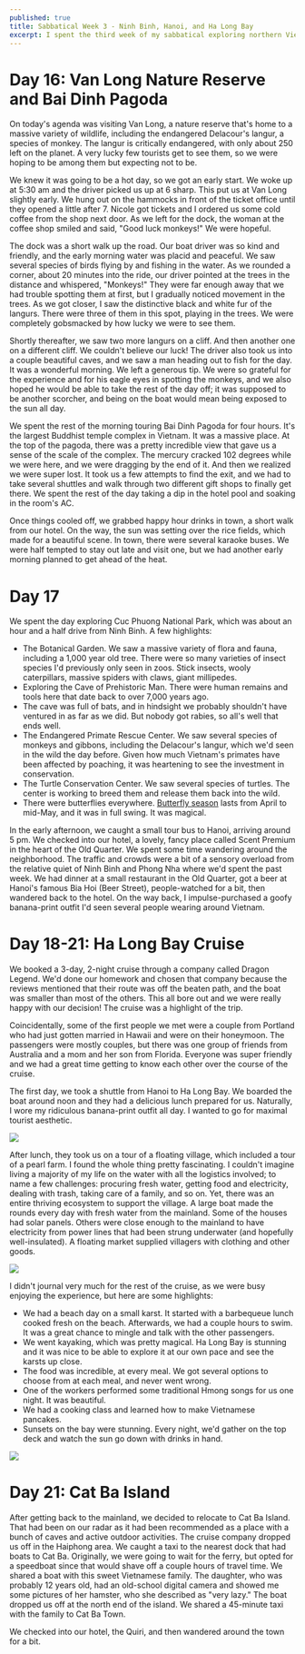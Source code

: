```yaml
---
published: true
title: Sabbatical Week 3 - Ninh Binh, Hanoi, and Ha Long Bay
excerpt: I spent the third week of my sabbatical exploring northern Vietnam and on a cruise in Ha Long Bay
---
```


# Day 16: Van Long Nature Reserve and Bai Dinh Pagoda

On today's agenda was visiting Van Long, a nature reserve that's home to a massive variety of wildlife, 
including the endangered Delacour's langur, a species of monkey.
The langur is critically endangered, with only about 250 left on the planet. A very lucky few tourists get to see them, so
we were hoping to be among them but expecting not to be.

We knew it was going to be a hot day, so we got an early start. We woke up at 5:30 am and the driver 
picked us up at 6 sharp. This put us at Van Long slightly early. We hung out on the hammocks in front of the 
ticket office until they opened a little after 7. Nicole got tickets and I ordered us some cold coffee from the shop next door.
As we left for the dock, the woman at the coffee shop smiled and said, "Good luck monkeys!" We were hopeful.

The dock was a short walk up the road. Our boat driver was so kind and friendly, and the early morning water was placid 
and peaceful. We saw several species of birds flying by and fishing in the water. As we rounded a corner, about 20 minutes into the ride, 
our driver pointed at the trees in the distance and whispered, "Monkeys!" 
They were far enough away that we had trouble spotting them at first,
but I gradually noticed movement in the trees. As we got closer, I saw the distinctive black and white fur of the langurs.
There were three of them in this spot, playing in the trees. We were completely gobsmacked by how lucky we were to see them.

Shortly thereafter, we saw two more langurs on a cliff. And then another one on a different cliff. 
We couldn't believe our luck! The driver also took us into a couple 
beautiful caves, and we saw a man heading out to fish for the day. It was a wonderful morning. We left a generous tip. 
We were so grateful for the experience and for his eagle eyes in spotting the monkeys, 
and we also hoped he would be able to take the rest of the day off; it was supposed to be another scorcher, and being on the
boat would mean being exposed to the sun all day.

We spent the rest of the morning touring Bai Dinh Pagoda for four hours. It's the largest Buddhist temple complex in Vietnam. 
It was a massive place. At the top of the pagoda, there was a pretty incredible view that gave us a sense of the scale of the complex.
The mercury cracked 102 degrees while we were here, and we were dragging by the end of it. And then we realized we were 
super lost. It took us a few attempts to find the exit, and we had to take several shuttles and walk through two different 
gift shops to finally get there. We spent the rest of the day taking a dip in the hotel pool and soaking in the room's AC. 

Once things cooled off, we grabbed happy hour drinks in town, a short walk from our hotel. On the way, the sun was setting
over the rice fields, which made for a beautiful scene. In town, there were several karaoke buses. We were half tempted to 
stay out late and visit one, but we had another early morning planned to get ahead of the heat.

# Day 17

We spent the day exploring Cuc Phuong National Park, which was about an hour and a half drive from Ninh Binh. A few highlights:

* The Botanical Garden. We saw a massive variety of flora and fauna, including a 1,000 year old tree. There were so many varieties of insect species I'd previously only seen in zoos. Stick insects, wooly caterpillars, massive spiders with claws, giant millipedes. 
* Exploring the Cave of Prehistoric Man. There were human remains and tools here that date back to over 7,000 years ago. 
* The cave was full of bats, and in hindsight we probably shouldn't have ventured in as far as we did. But nobody got rabies, so all's well that ends well.
* The Endangered Primate Rescue Center. We saw several species of monkeys and gibbons, including the Delacour's langur, which we'd seen in the wild the day before. Given how much Vietnam's primates have been affected by poaching, it was heartening to see the investment in conservation.
* The Turtle Conservation Center. We saw several species of turtles. The center is working to breed them and release them back into the wild.
* There were butterflies everywhere. [Butterfly season](https://vietnam-online.org/index.php/butterflies-season-in-cuc-phuong-national-park/) lasts from April to mid-May, and it was in full swing. It was magical.

In the early afternoon, we caught a small tour bus to Hanoi, arriving around 5 pm. We checked into our hotel, a lovely, fancy 
place called Scent Premium in the heart of the Old Quarter. We spent some time wandering around the neighborhood. 
The traffic and crowds were a bit of a sensory overload from the relative quiet of Ninh Binh and Phong Nha 
where we'd spent the past week. We had dinner at a 
small restaurant in the Old Quarter, got a beer at Hanoi's famous Bia Hoi (Beer Street), people-watched for a bit, then 
wandered back to the hotel. On the way back, I impulse-purchased a goofy banana-print outfit I'd seen several people wearing
around Vietnam.

# Day 18-21: Ha Long Bay Cruise

We booked a 3-day, 2-night cruise through a company called Dragon Legend. We'd done our homework and chosen that company
because the reviews mentioned that their route was off the beaten path, and the boat was smaller than most of the others.
This all bore out and we were really happy with our decision! The cruise was a highlight of the trip. 

Coincidentally, some of the first people we met were a couple from Portland who had just gotten married in Hawaii and were on their honeymoon.
The passengers were mostly couples, but there was one group of friends from Australia and a mom and her son from Florida.
Everyone was super friendly and we had a great time getting to know each other over the course of the cruise.

The first day, we took a shuttle from Hanoi to Ha Long Bay. We boarded the boat around noon and they had a delicious lunch prepared for us.
Naturally, I wore my ridiculous banana-print outfit all day. I wanted to go for maximal tourist aesthetic.

![]({{site.cdn_path}}/2023/05/14/banana_man.jpeg)

After lunch, they took us on a tour of a floating village, which included a tour of a pearl farm. I found the whole thing pretty
fascinating. I couldn't imagine living a majority of my life on the water with all the logistics involved; to name a few 
challenges: procuring fresh water, getting food and electricity, dealing with trash, taking care of a family, and so on. 
Yet, there was an entire thriving ecosystem to support the village. A large boat made the rounds every day with fresh water
from the mainland. Some of the houses had solar panels. Others were close enough to the mainland to have electricity from 
power lines that had been strung underwater (and hopefully well-insulated). A floating market supplied villagers with clothing and other goods.

![]({{site.cdn_path}}/2023/05/14/oyster_farm.jpeg)

I didn't journal very much for the rest of the cruise, as we were busy enjoying the experience, but here are some highlights:
* We had a beach day on a small karst. It started with a barbequeue lunch cooked fresh on the beach. Afterwards, we had a couple hours to swim. It was a great chance to mingle and talk with the other passengers.
* We went kayaking, which was pretty magical. Ha Long Bay is stunning and it was nice to be able to explore it at our own pace and see the karsts up close.
* The food was incredible, at every meal. We got several options to choose from at each meal, and never went wrong.
* One of the workers performed some traditional Hmong songs for us one night. It was beautiful.
* We had a cooking class and learned how to make Vietnamese pancakes.
* Sunsets on the bay were stunning. Every night, we'd gather on the top deck and watch the sun go down with drinks in hand.

![]({{site.cdn_path}}/2023/05/14/beach_day.jpeg)

# Day 21: Cat Ba Island

After getting back to the mainland, we decided to relocate to Cat Ba Island. That had been on our radar as it had been recommended
as a place with a bunch of caves and active outdoor activities. The cruise company dropped us off in the Haiphong area. We caught a taxi to 
the nearest dock that had boats to Cat Ba. Originally, we were going to wait for the ferry, but opted for a speedboat 
since that would shave off a couple hours of travel time. We shared a boat with this sweet Vietnamese family. The daughter, who
was probably 12 years old, had an old-school digital camera and showed me some pictures of her hamster, who she described as 
"very lazy." The boat dropped us off at the north end of the island. We shared a 45-minute taxi with the family to Cat Ba Town.

We checked into our hotel, the Quiri, and then wandered around the town for a bit.
